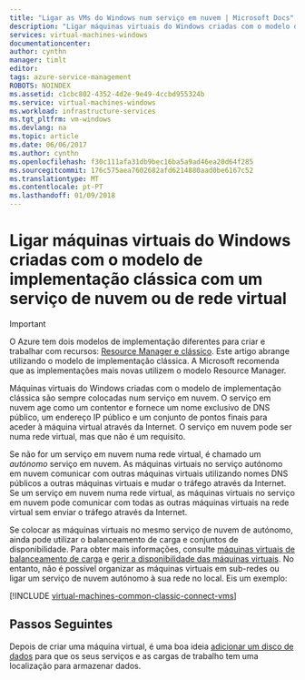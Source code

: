 ```yaml
---
title: "Ligar as VMs do Windows num serviço em nuvem | Microsoft Docs"
description: "Ligar máquinas virtuais do Windows criadas com o modelo de implementação clássica para um serviço em nuvem do Azure ou de rede virtual."
services: virtual-machines-windows
documentationcenter: 
author: cynthn
manager: timlt
editor: 
tags: azure-service-management
ROBOTS: NOINDEX
ms.assetid: c1cbc802-4352-4d2e-9e49-4ccbd955324b
ms.service: virtual-machines-windows
ms.workload: infrastructure-services
ms.tgt_pltfrm: vm-windows
ms.devlang: na
ms.topic: article
ms.date: 06/06/2017
ms.author: cynthn
ms.openlocfilehash: f30c111afa31db9bec16ba5a9ad46ea20d64f285
ms.sourcegitcommit: 176c575aea7602682afd6214880aad0be6167c52
ms.translationtype: MT
ms.contentlocale: pt-PT
ms.lasthandoff: 01/09/2018
---
```

# <a name="connect-windows-virtual-machines-created-with-the-classic-deployment-model-with-a-virtual-network-or-cloud-service"></a>Ligar máquinas virtuais do Windows criadas com o modelo de implementação clássica com um serviço de nuvem ou de rede virtual
> [!IMPORTANT]
> O Azure tem dois modelos de implementação diferentes para criar e trabalhar com recursos: [Resource Manager e clássico](../../../resource-manager-deployment-model.md). Este artigo abrange utilizando o modelo de implementação clássica. A Microsoft recomenda que as implementações mais novas utilizem o modelo Resource Manager.

Máquinas virtuais do Windows criadas com o modelo de implementação clássica são sempre colocadas num serviço em nuvem. O serviço em nuvem age como um contentor e fornece um nome exclusivo de DNS público, um endereço IP público e um conjunto de pontos finais para aceder à máquina virtual através da Internet. O serviço em nuvem pode ser numa rede virtual, mas que não é um requisito.

Se não for um serviço em nuvem numa rede virtual, é chamado um *autónomo* serviço em nuvem. As máquinas virtuais no serviço autónomo em nuvem comunicar com outras máquinas virtuais utilizando nomes DNS públicos a outras máquinas virtuais e mudar o tráfego através da Internet. Se um serviço em nuvem numa rede virtual, as máquinas virtuais no serviço em nuvem pode comunicar com todas as outras máquinas virtuais na rede virtual sem enviar o tráfego através da Internet.

Se colocar as máquinas virtuais no mesmo serviço de nuvem de autónomo, ainda pode utilizar o balanceamento de carga e conjuntos de disponibilidade. Para obter mais informações, consulte [máquinas virtuais de balanceamento de carga](../../virtual-machines-windows-load-balance.md?toc=%2fazure%2fvirtual-machines%2fwindows%2ftoc.json) e [gerir a disponibilidade das máquinas virtuais](../../virtual-machines-windows-manage-availability.md?toc=%2fazure%2fvirtual-machines%2fwindows%2ftoc.json). No entanto, não é possível organizar as máquinas virtuais em sub-redes ou ligar um serviço de nuvem autónomo à sua rede no local. Eis um exemplo:

[!INCLUDE [virtual-machines-common-classic-connect-vms](../../../../includes/virtual-machines-common-classic-connect-vms.md)]

## <a name="next-steps"></a>Passos Seguintes
Depois de criar uma máquina virtual, é uma boa ideia [adicionar um disco de dados](attach-disk.md) para que os seus serviços e as cargas de trabalho tem uma localização para armazenar dados.

